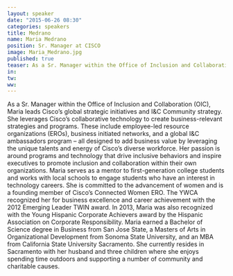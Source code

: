 ```yaml
---
layout: speaker
date: "2015-06-26 08:30"
categories: speakers
title: Medrano
name: Maria Medrano
position: Sr. Manager at CISCO
image: Maria_Medrano.jpg
published: true
teaser: As a Sr. Manager within the Office of Inclusion and Collaboration (OIC), Maria leads Cisco’s global strategic initiatives and I&C Community strategy.
in:
tw:
ww: 
---
```

As a Sr. Manager within the Office of Inclusion and Collaboration (OIC), Maria leads Cisco’s
global strategic initiatives and I&C Community strategy. She leverages Cisco’s collaborative
technology to create business-relevant strategies and programs. These include employee-led
resource organizations (EROs), business initiated networks, and a global I&C ambassadors
program – all designed to add business value by leveraging the unique talents and energy of
Cisco’s diverse workforce. Her passion is around programs and technology that drive inclusive
behaviors and inspire executives to promote inclusion and collaboration within their own
organizations.
Maria serves as a mentor to first-generation college students and works with local schools to
engage students who have an interest in technology careers. She is committed to the
advancement of women and is a founding member of Cisco’s Connected Women ERO. The
YWCA recognized her for business excellence and career achievement with the 2012 Emerging
Leader TWIN award. In 2013, Maria was also recognized with the Young Hispanic Corporate
Achievers award by the Hispanic Association on Corporate Responsibility.
Maria earned a Bachelor of Science degree in Business from San Jose State, a Masters of Arts in
Organizational Development from Sonoma State University, and an MBA from California State
University Sacramento. She currently resides in Sacramento with her husband and three children
where she enjoys spending time outdoors and supporting a number of community and charitable
causes.